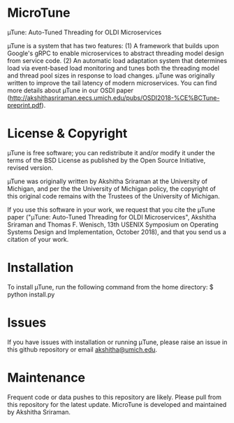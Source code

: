 # MicroTune
µTune: Auto-Tuned Threading for OLDI Microservices

µTune is a system that has two features:
(1) A framework that builds upon Google's gRPC to enable microservices to abstract threading model design from service code.
(2) An automatic load adaptation system that determines load via event-based load monitoring and tunes both the threading model and thread pool sizes in response to load changes. 
µTune was originally written to improve the tail latency of modern microservices. You can find more details about µTune in our OSDI paper (http://akshithasriraman.eecs.umich.edu/pubs/OSDI2018-%CE%BCTune-preprint.pdf).

# License & Copyright
µTune is free software; you can redistribute it and/or modify it under the terms of the BSD License as published by the Open Source Initiative, revised version.

µTune was originally written by Akshitha Sriraman at the University of Michigan, and per the the University of Michigan policy, the copyright of this original code remains with the Trustees of the University of Michigan.

If you use this software in your work, we request that you cite the µTune paper ("μTune: Auto-Tuned Threading for OLDI Microservices", Akshitha Sriraman and Thomas F. Wenisch, 13th USENIX Symposium on Operating Systems Design and Implementation, October 2018), and that you send us a citation of your work.

# Installation
To install µTune, run the following command from the home directory:
$ python install.py

# Issues
If you have issues with installation or running μTune, please raise an issue in this github repository or email akshitha@umich.edu.

# Maintenance
Frequent code or data pushes to this repository are likely. Please pull from this repository for the latest update.
MicroTune is developed and maintained by Akshitha Sriraman.
